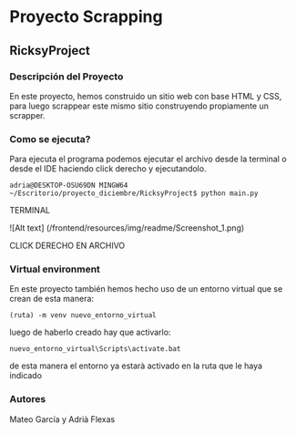 # Proyecto Scrapping
## RicksyProject

### Descripción del Proyecto
En este proyecto, hemos construido un sitio web con base HTML y CSS, para luego scrappear este mismo sitio construyendo propiamente un scrapper.

### Como se ejecuta?
Para ejecuta el programa podemos ejecutar el archivo desde la terminal o desde el IDE haciendo click derecho y ejecutandolo.

```
adria@DESKTOP-OSU69DN MINGW64 ~/Escritorio/proyecto_diciembre/RicksyProject$ python main.py
```
TERMINAL

![Alt text] (/frontend/resources/img/readme/Screenshot_1.png)

CLICK DERECHO EN ARCHIVO

### Virtual environment
En este proyecto también hemos hecho uso de un entorno virtual que se crean de esta manera:
```
(ruta) -m venv nuevo_entorno_virtual
```
luego de haberlo creado hay que activarlo:
```
nuevo_entorno_virtual\Scripts\activate.bat
```
de esta manera el entorno ya estarà activado en la ruta que le haya indicado
### Autores
Mateo García y Adrià Flexas 